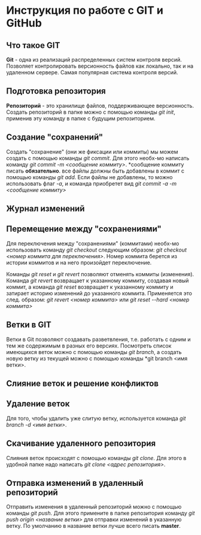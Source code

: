 
# Инструкция по работе с GIT и GitHub

## Что такое GIT

**Git** - одна из реализаций распределенных систем контроля версий. Позволяет контролировать версионность файлов как локально, так и на удаленном сервере. Самая популярная система контроля версий.

## Подготовка репозитория

**Репозиторий** - это хранилище файлов, поддерживающее версионность. Создать репозиторий в папке можно с помощью команды *git init*, применив эту команду в папке с будущим репозиторием. 

## Создание "сохранений"

Создать "сохранение" (они же фиксации или коммиты) мы можем создать с помощью команды *git commit*. Для этого необх-мо написать команду *git commit -m <сообщение коммиту>*. *сообщение коммиту писать **обязательно**. все файлы должны быть добавлены в коммит с помощью команды *git add*. Если файлы не добавлены, то можно использовать флаг *-а*, и команда приобретет вид *git commit -a -m <сообщение коммиту>*

## Журнал изменений

## Перемещение между "сохранениями"

Для переключения между "сохранениями" (коммитами) необх-мо использовать команду *git checkout* следующим образом: *git checkout <номер коммита для переключения>*. Номер коммита берется из истории коммитов и на него произойдет переключение. 

Команды *git reset* и *git revert* позволяют отменять коммиты (изменения). Команда *git revert* возвращает к указанному коммиту, создавая новый коммит, а команда *git reset* возвращает к указанному коммиту и затирает историю изменений до указанного коммита. Применяется это след. образом: *git revert <номер коммита>* или *git reset --hard <номер коммита>*


## Ветки в GIT

Ветки в Git  позволяют создавать разветвления, т.е. работать с одним и тем же содержимым в разных его версиях. Посмотреть список имеющихся веток можно с помощью команды *git branch*, а создать новую ветку из текущей можно с помощью команды *git branch <имя ветки>. 
## Слияние веток и решение конфликтов


## Удаление веток

Для того, чтобы удалить уже слитую ветку, используется команда *git branch -d <имя ветки>*.

## Скачивание удаленного репозитория

Слияния веток происходят с помощью команды *git clone*. Для этого в удобной папке надо написать *git clone <адрес репозитория>*.

## Отправка изменений в удаленный репозиторий

Отправить изменения в удаленный репозиторий можно с помощью команды *git push*. Для этого примените в папке репозитория команду *git push origin <название ветки>* для отправки изменений в указанную ветку. По умолчанию в название ветки лучше всего писать **master**.
